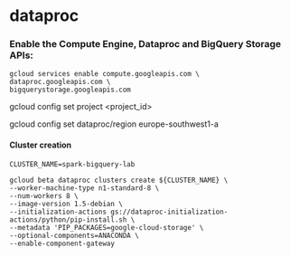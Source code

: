 # dataproc


### Enable the Compute Engine, Dataproc and BigQuery Storage APIs:

```
gcloud services enable compute.googleapis.com \
dataproc.googleapis.com \
bigquerystorage.googleapis.com
```


gcloud config set project <project_id>

gcloud config set dataproc/region europe-southwest1-a


#### Cluster creation

```shell
CLUSTER_NAME=spark-bigquery-lab

gcloud beta dataproc clusters create ${CLUSTER_NAME} \
--worker-machine-type n1-standard-8 \
--num-workers 8 \
--image-version 1.5-debian \
--initialization-actions gs://dataproc-initialization-actions/python/pip-install.sh \
--metadata 'PIP_PACKAGES=google-cloud-storage' \
--optional-components=ANACONDA \
--enable-component-gateway
```
